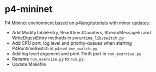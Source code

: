 # p4-mininet
P4 Mininet environment based on p4lang/tutorials with minor updates:

* Add ModifyTableEntry, ReadDirectCounters, StreamMessageIn and WriteDigestEntry methods in `p4runtime_lib/switch.py`
* Add CPU port, log level and priority-queues when starting P4RuntimeSwitch in `p4runtime_switch.py`
* Add log level argument and print Thrift port in `run_exercise.py`
* Rename `run_exercise.py` to `run.py`
* Update Makefile
